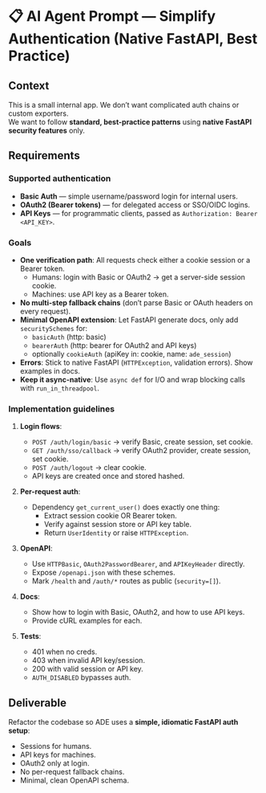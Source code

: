 # 📋 AI Agent Prompt — Simplify Authentication (Native FastAPI, Best Practice)

## Context
This is a small internal app. We don’t want complicated auth chains or custom exporters.  
We want to follow **standard, best-practice patterns** using **native FastAPI security features** only.

## Requirements

### Supported authentication
- **Basic Auth** — simple username/password login for internal users.
- **OAuth2 (Bearer tokens)** — for delegated access or SSO/OIDC logins.
- **API Keys** — for programmatic clients, passed as `Authorization: Bearer <API_KEY>`.

### Goals
- **One verification path**: All requests check either a cookie session or a Bearer token.  
  - Humans: login with Basic or OAuth2 → get a server-side session cookie.  
  - Machines: use API key as a Bearer token.  
- **No multi-step fallback chains** (don’t parse Basic or OAuth headers on every request).
- **Minimal OpenAPI extension**: Let FastAPI generate docs, only add `securitySchemes` for:
  - `basicAuth` (http: basic)
  - `bearerAuth` (http: bearer for OAuth2 and API keys)
  - optionally `cookieAuth` (apiKey in: cookie, name: `ade_session`)
- **Errors**: Stick to native FastAPI (`HTTPException`, validation errors). Show examples in docs.
- **Keep it async-native**: Use `async def` for I/O and wrap blocking calls with `run_in_threadpool`.

### Implementation guidelines
1. **Login flows**:  
   - `POST /auth/login/basic` → verify Basic, create session, set cookie.  
   - `GET /auth/sso/callback` → verify OAuth2 provider, create session, set cookie.  
   - `POST /auth/logout` → clear cookie.  
   - API keys are created once and stored hashed.

2. **Per-request auth**:  
   - Dependency `get_current_user()` does exactly one thing:  
     - Extract session cookie OR Bearer token.  
     - Verify against session store or API key table.  
     - Return `UserIdentity` or raise `HTTPException`.

3. **OpenAPI**:  
   - Use `HTTPBasic`, `OAuth2PasswordBearer`, and `APIKeyHeader` directly.  
   - Expose `/openapi.json` with these schemes.  
   - Mark `/health` and `/auth/*` routes as public (`security=[]`).

4. **Docs**:  
   - Show how to login with Basic, OAuth2, and how to use API keys.  
   - Provide cURL examples for each.  

5. **Tests**:  
   - 401 when no creds.  
   - 403 when invalid API key/session.  
   - 200 with valid session or API key.  
   - `AUTH_DISABLED` bypasses auth.

## Deliverable
Refactor the codebase so ADE uses a **simple, idiomatic FastAPI auth setup**:  
- Sessions for humans.  
- API keys for machines.  
- OAuth2 only at login.  
- No per-request fallback chains.  
- Minimal, clean OpenAPI schema.  
